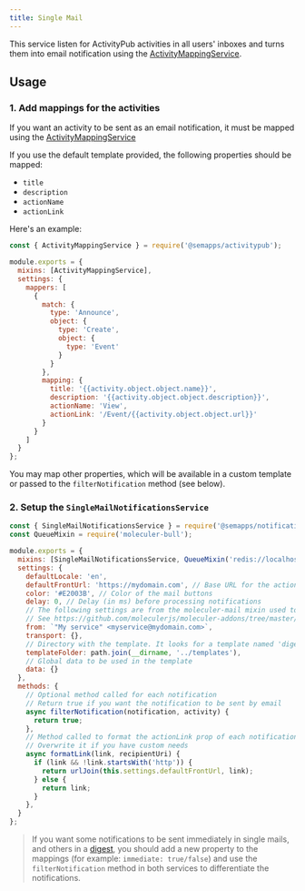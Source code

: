 ```yaml
---
title: Single Mail
---
```


This service listen for ActivityPub activities in all users' inboxes and turns them into email notification using the [ActivityMappingService](../activitypub/activity-mapping.md).

## Usage

### 1. Add mappings for the activities

If you want an activity to be sent as an email notification, it must be mapped using the [ActivityMappingService](../activitypub/activity-mapping.md)

If you use the default template provided, the following properties should be mapped:

- `title`
- `description`
- `actionName` 
- `actionLink`

Here's an example:

```js
const { ActivityMappingService } = require('@semapps/activitypub');

module.exports = {
  mixins: [ActivityMappingService],
  settings: {
    mappers: [
      {
        match: {
          type: 'Announce',
          object: {
            type: 'Create',
            object: {
              type: 'Event'
            }
          }
        },
        mapping: {
          title: '{{activity.object.object.name}}',
          description: '{{activity.object.object.description}}',
          actionName: 'View',
          actionLink: '/Event/{{activity.object.object.url}}'
        }
      }
    ]
  }
};
```

You may map other properties, which will be available in a custom template or passed to the `filterNotification` method (see below).


### 2. Setup the `SingleMailNotificationsService`

```js
const { SingleMailNotificationsService } = require('@semapps/notifications');
const QueueMixin = require('moleculer-bull');

module.exports = {
  mixins: [SingleMailNotificationsService, QueueMixin('redis://localhost:6379/0')],
  settings: {
    defaultLocale: 'en',
    defaultFrontUrl: 'https://mydomain.com', // Base URL for the action links
    color: '#E2003B', // Color of the mail buttons
    delay: 0, // Delay (in ms) before processing notifications
    // The following settings are from the moleculer-mail mixin used to send emails
    // See https://github.com/moleculerjs/moleculer-addons/tree/master/packages/moleculer-mail
    from: `"My service" <myservice@mydomain.com>`,
    transport: {},
    // Directory with the template. It looks for a template named 'digest'
    templateFolder: path.join(__dirname, '../templates'),
    // Global data to be used in the template
    data: {}
  },
  methods: {
    // Optional method called for each notification
    // Return true if you want the notification to be sent by email
    async filterNotification(notification, activity) {
      return true;
    },
    // Method called to format the actionLink prop of each notification
    // Overwrite it if you have custom needs
    async formatLink(link, recipientUri) {
      if (link && !link.startsWith('http')) {
        return urlJoin(this.settings.defaultFrontUrl, link);
      } else {
        return link;
      }
    },
  }
};
```

> If you want some notifications to be sent immediately in single mails, and others in a [digest](./digest.md), you should add a new property to the mappings (for example: `immediate: true/false`) and use the `filterNotification` method in both services to differentiate the notifications.
